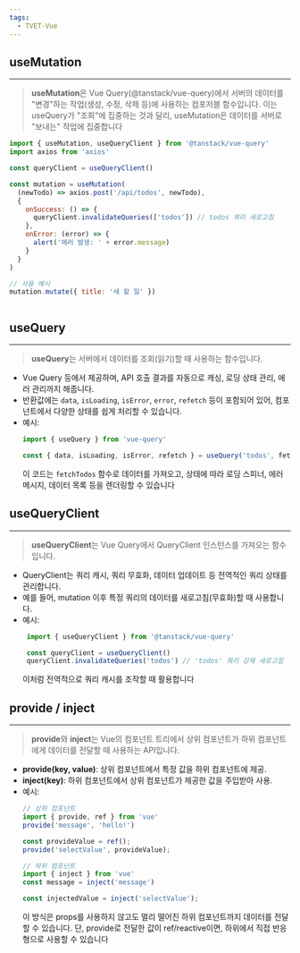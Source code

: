```yaml
---
tags:
  - TVET-Vue
---
```

## useMutation

---

>**useMutation**은 Vue Query(@tanstack/vue-query)에서 서버의 데이터를 "변경"하는 작업(생성, 수정, 삭제 등)에 사용하는 컴포저블 함수입니다.  이는 useQuery가 "조회"에 집중하는 것과 달리, useMutation은 데이터를 서버로 "보내는" 작업에 집중합니다

```js
import { useMutation, useQueryClient } from '@tanstack/vue-query'
import axios from 'axios'

const queryClient = useQueryClient()

const mutation = useMutation(
  (newTodo) => axios.post('/api/todos', newTodo),
  {
    onSuccess: () => {
      queryClient.invalidateQueries(['todos']) // todos 쿼리 새로고침
    },
    onError: (error) => {
      alert('에러 발생: ' + error.message)
    }
  }
)

// 사용 예시
mutation.mutate({ title: '새 할 일' })



```

## useQuery

---

>**useQuery**는 서버에서 데이터를 조회(읽기)할 때 사용하는 함수입니다.
- Vue Query 등에서 제공하며, API 호출 결과를 자동으로 캐싱, 로딩 상태 관리, 에러 관리까지 해줍니다.
- 반환값에는 `data`, `isLoading`, `isError`, `error`, `refetch` 등이 포함되어 있어, 컴포넌트에서 다양한 상태를 쉽게 처리할 수 있습니다.
- 예시:
	```js
	import { useQuery } from 'vue-query'

	const { data, isLoading, isError, refetch } = useQuery('todos', fetchTodos)

	```
    이 코드는 `fetchTodos` 함수로 데이터를 가져오고, 상태에 따라 로딩 스피너, 에러 메시지, 데이터 목록 등을 렌더링할 수 있습니다
    

## useQueryClient

---

>**useQueryClient**는 Vue Query에서 QueryClient 인스턴스를 가져오는 함수입니다.
- QueryClient는 쿼리 캐시, 쿼리 무효화, 데이터 업데이트 등 전역적인 쿼리 상태를 관리합니다.
- 예를 들어, mutation 이후 특정 쿼리의 데이터를 새로고침(무효화)할 때 사용합니다.
- 예시:
   ```js
	import { useQueryClient } from '@tanstack/vue-query'

	const queryClient = useQueryClient()
	queryClient.invalidateQueries('todos') // 'todos' 쿼리 강제 새로고침

	```
    이처럼 전역적으로 쿼리 캐시를 조작할 때 활용합니다

## provide / inject

---

>**provide**와 **inject**는 Vue의 컴포넌트 트리에서 상위 컴포넌트가 하위 컴포넌트에게 데이터를 전달할 때 사용하는 API입니다.
- **provide(key, value)**: 상위 컴포넌트에서 특정 값을 하위 컴포넌트에 제공.
- **inject(key)**: 하위 컴포넌트에서 상위 컴포넌트가 제공한 값을 주입받아 사용.
- 예시:
	```js
	// 상위 컴포넌트
	import { provide, ref } from 'vue'
	provide('message', 'hello!')
	
	const provideValue = ref();
	provide('selectValue', provideValue);
	
	// 하위 컴포넌트
	import { inject } from 'vue'
	const message = inject('message')

	const injectedValue = inject('selectValue');
	
	```
    이 방식은 props를 사용하지 않고도 멀리 떨어진 하위 컴포넌트까지 데이터를 전달할 수 있습니다. 단, provide로 전달한 값이 ref/reactive이면, 하위에서 직접 반응형으로 사용할 수 있습니다